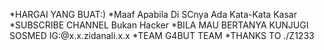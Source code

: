 *HARGAI YANG BUAT:)
*Maaf Apabila Di SCnya Ada Kata-Kata Kasar
*SUBSCRIBE CHANNEL Bukan Hacker
*BILA MAU BERTANYA KUNJUGI SOSMED IG:@x.x.zidanali.x.x
*TEAM G4BUT TEAM
*THANKS TO ./Z1233
